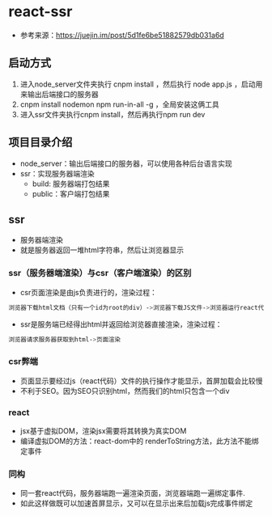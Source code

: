 # react-ssr

- 参考来源：https://juejin.im/post/5d1fe6be51882579db031a6d

## 启动方式

1. 进入node_server文件夹执行 cnpm install ，然后执行 node app.js ，启动用来输出后端接口的服务器
2. cnpm install nodemon npm run-in-all -g ，全局安装这俩工具
3. 进入ssr文件夹执行cnpm install，然后再执行npm run dev

## 项目目录介绍

- node_server：输出后端接口的服务器，可以使用各种后台语言实现
- ssr：实现服务器端渲染
  - build: 服务器端打包结果
  - public：客户端打包结果


## ssr

- 服务器端渲染
- 就是服务器返回一堆html字符串，然后让浏览器显示

### ssr（服务器端渲染）与csr（客户端渲染）的区别

- csr页面渲染是由js负责进行的，渲染过程：

```bash
浏览器下载html文档（只有一个id为root的div）->浏览器下载JS文件->浏览器运行react代码->页面渲染
```

- ssr是服务端已经得出html并返回给浏览器直接渲染，渲染过程：

```bash
浏览器请求服务器获取到html->页面渲染
```

### csr弊端

- 页面显示要经过js（react代码）文件的执行操作才能显示，首屏加载会比较慢
- 不利于SEO。因为SEO只识别html，然而我们的html只包含一个div

### react

- jsx基于虚拟DOM，渲染jsx需要将其转换为真实DOM
- 编译虚拟DOM的方法：react-dom中的 renderToString方法，此方法不能绑定事件

### 同构

- 同一套react代码，服务器端跑一遍渲染页面，浏览器端跑一遍绑定事件.
- 如此这样做既可以加速首屏显示，又可以在显示出来后加载js完成事件绑定